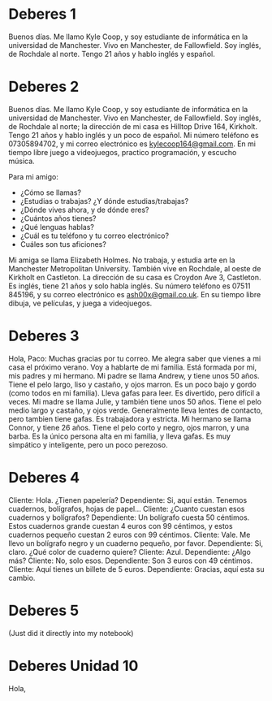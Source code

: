 # Deberes 1
Buenos días. Me llamo Kyle Coop, y soy estudiante de informática en la universidad de Manchester. Vivo en Manchester, de Fallowfield. Soy inglés, de Rochdale al norte. Tengo 21 años y hablo inglés y español.

# Deberes 2
Buenos días. Me llamo Kyle Coop, y soy estudiante de informática en la universidad de Manchester. Vivo en Manchester, de Fallowfield. Soy inglés, de Rochdale al norte; la dirección de mi casa es Hilltop Drive 164, Kirkholt. Tengo 21 años y hablo inglés y un poco de español. Mi número teléfono es 07305894702, y mi correo electrónico es kylecoop164@gmail.com. En mi tiempo libre juego a videojuegos, practico programación, y escucho música.

Para mi amigo:
- ¿Cómo se llamas?
- ¿Estudias o trabajas? ¿Y dónde estudias/trabajas? 
- ¿Dónde vives ahora, y de dónde eres? 
- ¿Cuántos años tienes?
- ¿Qué lenguas hablas?
- ¿Cuál es tu teléfono y tu correo electrónico?
- Cuáles son tus aficiones?

Mi amiga se llama Elizabeth Holmes. No trabaja, y estudia arte en la Manchester Metropolitan University. También vive en Rochdale, al oeste de Kirkholt en Castleton. La dirección de su casa es Croydon Ave 3, Castleton. Es inglés, tiene 21 años y solo habla inglés. Su número teléfono es 07511 845196, y su correo electrónico es ash00x@gmail.co.uk. En su tiempo libre dibuja, ve películas, y juega a videojuegos.

# Deberes 3
Hola, Paco:
Muchas gracias por tu correo. Me alegra saber que vienes a mi casa el próximo verano.
Voy a hablarte de mi familia. Está formada por mi, mis padres y mi hermano.
Mi padre se llama Andrew, y tiene unos 50 años. Tiene el pelo largo, liso y castaño, y ojos marron. Es un poco bajo y gordo (como todos en mi familia). Lleva gafas para leer. Es divertido, pero difícil a veces.
Mi madre se llama Julie, y también tiene unos 50 años. Tiene el pelo medio largo y castaño, y ojos verde. Generalmente lleva lentes de contacto, pero tambien tiene gafas. Es trabajadora y estricta.
Mi hermano se llama Connor, y tiene 26 años. Tiene el pelo corto y negro, ojos marron, y una barba. Es la único persona alta en mi familia, y lleva gafas. Es muy simpático y inteligente, pero un poco perezoso.

# Deberes 4
Cliente: Hola. ¿Tienen papelería?
Dependiente: Si, aquí están. Tenemos cuadernos, bolígrafos, hojas de papel...
Cliente: ¿Cuanto cuestan esos cuadernos y bolígrafos?
Dependiente: Un bolígrafo cuesta 50 céntimos. Estos cuadernos grande cuestan 4 euros con 99 céntimos, y estos cuadernos pequeño cuestan 2 euros con 99 céntimos.
Cliente: Vale. Me llevo un bolígrafo negro y un cuaderno pequeño, por favor.
Dependiente: Si, claro. ¿Qué color de cuaderno quiere?
Cliente: Azul.
Dependiente: ¿Algo más?
Cliente: No, solo esos.
Dependiente: Son 3 euros con 49 céntimos.
Cliente: Aquí tienes un billete de 5 euros.
Dependiente: Gracias, aquí esta su cambio.

# Deberes 5
(Just did it directly into my notebook)

# Deberes Unidad 10
Hola,


